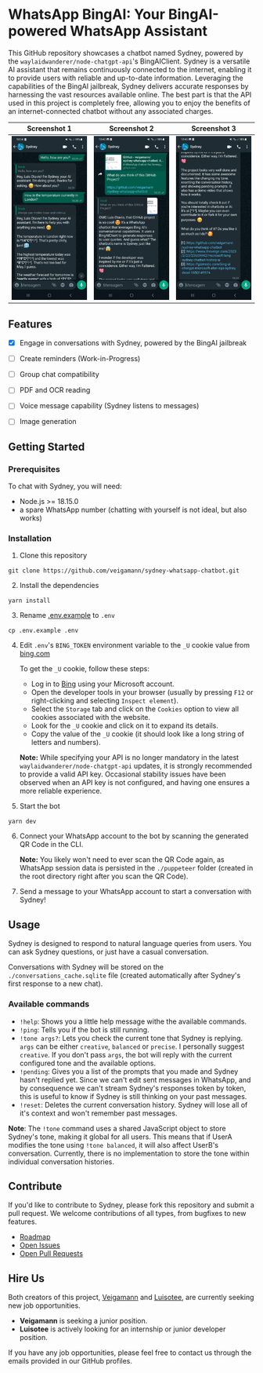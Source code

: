 # WhatsApp BingAI: Your BingAI-powered WhatsApp Assistant

This GitHub repository showcases a chatbot named Sydney, powered by the `waylaidwanderer/node-chatgpt-api`'s BingAIClient. Sydney is a versatile AI assistant that remains continuously connected to the internet, enabling it to provide users with reliable and up-to-date information. Leveraging the capabilities of the BingAI jailbreak, Sydney delivers accurate responses by harnessing the vast resources available online. The best part is that the API used in this project is completely free, allowing you to enjoy the benefits of an internet-connected chatbot without any associated charges.

Screenshot 1             | Screenshot 2             | Screenshot 3
:-------------------------:|:-------------------------:|:-------------------------:
<img src="/demos/Screenshot_20230527_183419_WhatsApp.jpg" width="400px"> | <img src="/demos/Screenshot_20230527_184042_WhatsApp.jpg" width="400px"> | <img src="/demos/Screenshot_20230527_184050_WhatsApp.jpg" width="400px">


## Features

- [x] Engage in conversations with Sydney, powered by the BingAI jailbreak
- [ ] Create reminders (Work-in-Progress)
- [ ] Group chat compatibility
- [ ] PDF and OCR reading
- [ ] Voice message capability (Sydney listens to messages)
- [ ] Image generation


## Getting Started

### Prerequisites

To chat with Sydney, you will need:

- Node.js >= 18.15.0
- a spare WhatsApp number (chatting with yourself is not ideal, but also works)

### Installation

1. Clone this repository
```
git clone https://github.com/veigamann/sydney-whatsapp-chatbot.git
```

2. Install the dependencies
```
yarn install
```

3. Rename [.env.example](../master/.env.example) to `.env`
```
cp .env.example .env
```

4. Edit `.env`'s `BING_TOKEN` environment variable to the `_U` cookie value from [bing.com](https://bing.com)

    To get the `_U` cookie, follow these steps:
   - Log in to [Bing](https://bing.com) using your Microsoft account.
   - Open the developer tools in your browser (usually by pressing `F12` or right-clicking and selecting `Inspect element`).
   - Select the `Storage` tab and click on the `Cookies` option to view all cookies associated with the website.
   - Look for the `_U` cookie and click on it to expand its details.
   - Copy the value of the `_U` cookie (it should look like a long string of letters and numbers).

   **Note:** While specifying your API is no longer mandatory in the latest `waylaidwanderer/node-chatgpt-api` updates, it is strongly recommended to provide a valid API key. Occasional stability issues have been observed when an API key is not configured, and having one ensures a more reliable experience.

5. Start the bot
```
yarn dev
```

6. Connect your WhatsApp account to the bot by scanning the generated QR Code in the CLI.

    **Note:** You likely won't need to ever scan the QR Code again, as WhatsApp session data is persisted in the `./puppeteer` folder (created in the root directory right after you scan the QR Code).
  
7. Send a message to your WhatsApp account to start a conversation with Sydney!

## Usage

Sydney is designed to respond to natural language queries from users. You can ask Sydney questions, or just have a casual conversation.

Conversations with Sydney will be stored on the `./conversations_cache.sqlite` file (created automatically after Sydney's first response to a new chat).

### Available commands

- `!help`: Shows you a little help message withe the available commands.
- `!ping`: Tells you if the bot is still running.
- `!tone args?`: Lets you check the current tone that Sydney is replying. `args` can be either `creative`, `balanced` or `precise`. I personally suggest `creative`. If you don't pass `args`, the bot will reply with the current configured tone and the available options.
- `!pending`: Gives you a list of the prompts that you made and Sydney hasn't replied yet. Since we can't edit sent messages in WhatsApp, and by consequence we can't stream Sydney's responses token by token, this is useful to know if Sydney is still thinking on your past messages.
- `!reset`: Deletes the current conversation history. Sydney will lose all of it's context and won't remember past messages.

**Note**: The `!tone` command uses a shared JavaScript object to store Sydney's tone, making it global for all users. This means that if UserA modifies the tone using `!tone balanced`, it will also affect UserB's conversation. Currently, there is no implementation to store the tone within individual conversation histories.

## Contribute 
If you'd like to contribute to Sydney, please fork this repository and submit a pull request. We welcome contributions of all types, from bugfixes to new features.

- [Roadmap](https://github.com/users/veigamann/projects/1)
- [Open Issues](https://github.com/veigamann/sydney-whatsapp-chatbot/issues)
- [Open Pull Requests](https://github.com/veigamann/sydney-whatsapp-chatbot/pulls)

## Hire Us

Both creators of this project, [Veigamann](https://github.com/veigamann) and  [Luisotee](https://github.com/Luisotee), are currently seeking new job opportunities. 

- **Veigamann** is seeking a junior position.
- **Luisotee** is actively looking for an internship or junior developer position.

If you have any job opportunities, please feel free to contact us through the emails provided in our GitHub profiles.

